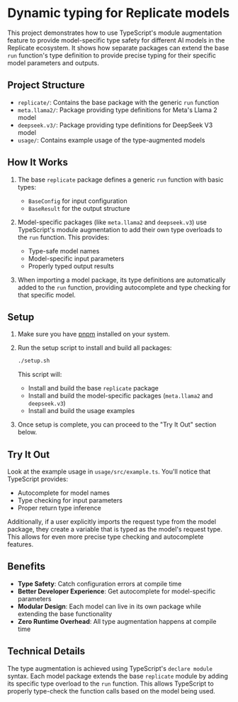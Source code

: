 # Dynamic typing for Replicate models

This project demonstrates how to use TypeScript's module augmentation feature to provide model-specific type safety for different AI models in the Replicate ecosystem. It shows how separate packages can extend the base `run` function's type definition to provide precise typing for their specific model parameters and outputs.

## Project Structure

- `replicate/`: Contains the base package with the generic `run` function
- `meta.llama2/`: Package providing type definitions for Meta's Llama 2 model
- `deepseek.v3/`: Package providing type definitions for DeepSeek V3 model
- `usage/`: Contains example usage of the type-augmented models

## How It Works

1. The base `replicate` package defines a generic `run` function with basic types:
   - `BaseConfig` for input configuration
   - `BaseResult` for the output structure

2. Model-specific packages (like `meta.llama2` and `deepseek.v3`) use TypeScript's module augmentation to add their own type overloads to the `run` function. This provides:
   - Type-safe model names
   - Model-specific input parameters
   - Properly typed output results

3. When importing a model package, its type definitions are automatically added to the `run` function, providing autocomplete and type checking for that specific model.

## Setup

1. Make sure you have [pnpm](https://pnpm.io/) installed on your system.

2. Run the setup script to install and build all packages:
   ```bash
   ./setup.sh
   ```

   This script will:
   - Install and build the base `replicate` package
   - Install and build the model-specific packages (`meta.llama2` and `deepseek.v3`)
   - Install and build the usage examples

3. Once setup is complete, you can proceed to the "Try It Out" section below.

## Try It Out

Look at the example usage in `usage/src/example.ts`. You'll notice that TypeScript provides:
- Autocomplete for model names
- Type checking for input parameters
- Proper return type inference

Additionally, if a user explicitly imports the request type from the model package, they create a variable that is typed as the model's request type. This allows for even more precise type checking and autocomplete features.

## Benefits

- **Type Safety**: Catch configuration errors at compile time
- **Better Developer Experience**: Get autocomplete for model-specific parameters
- **Modular Design**: Each model can live in its own package while extending the base functionality
- **Zero Runtime Overhead**: All type augmentation happens at compile time

## Technical Details

The type augmentation is achieved using TypeScript's `declare module` syntax. Each model package extends the base `replicate` module by adding its specific type overload to the `run` function. This allows TypeScript to properly type-check the function calls based on the model being used.
